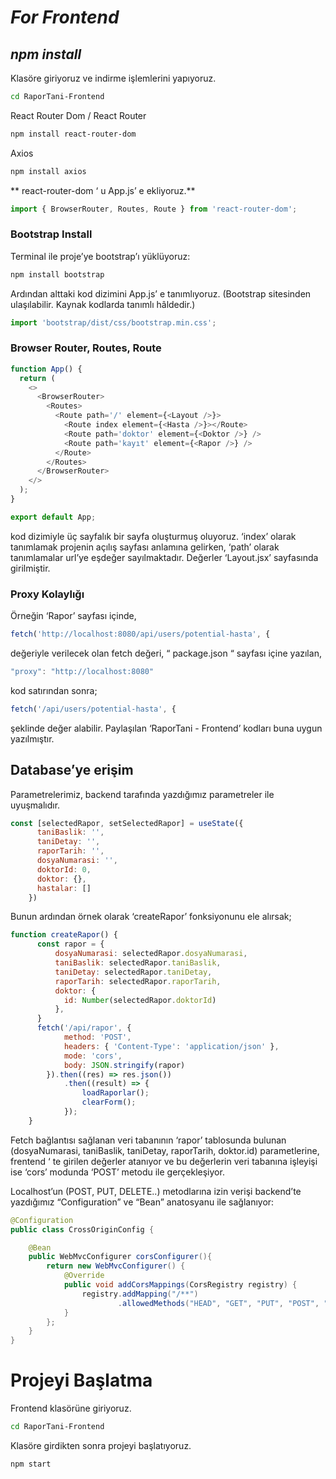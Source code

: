 # *For Frontend*

## *npm install*

Klasöre giriyoruz ve indirme işlemlerini yapıyoruz.

```bash
cd RaporTani-Frontend
```

React Router Dom / React Router
```bash
npm install react-router-dom
```
Axios
```bash
npm install axios
```

** react-router-dom ‘ u App.js’ e ekliyoruz.**
```javascript
import { BrowserRouter, Routes, Route } from 'react-router-dom';
```

### **Bootstrap Install**

Terminal ile proje’ye bootstrap’ı yüklüyoruz:
```bash
npm install bootstrap
```

Ardından alttaki kod dizimini App.js’ e tanımlıyoruz. (Bootstrap sitesinden ulaşılabilir. Kaynak kodlarda tanımlı hâldedir.)

```javascript
import 'bootstrap/dist/css/bootstrap.min.css';
```

### **Browser Router, Routes, Route**

```javascript
function App() {
  return (
    <>
      <BrowserRouter>
        <Routes>
          <Route path='/' element={<Layout />}>
            <Route index element={<Hasta />}></Route>
            <Route path='doktor' element={<Doktor />} />
            <Route path='kayıt' element={<Rapor />} />
          </Route>
        </Routes>
      </BrowserRouter>
    </>
  );
}

export default App;
```

kod dizimiyle üç sayfalık bir sayfa oluşturmuş oluyoruz. ‘index’ olarak tanımlamak projenin açılış sayfası anlamına gelirken, ‘path’ olarak tanımlamalar url’ye eşdeğer sayılmaktadır.
Değerler ‘Layout.jsx’ sayfasında girilmiştir.

### **Proxy Kolaylığı**
Örneğin ‘Rapor’ sayfası içinde,

```javascript
fetch('http://localhost:8080/api/users/potential-hasta', {
```

değeriyle verilecek olan fetch değeri,  “ package.json “ sayfası içine yazılan,

```javascript
"proxy": "http://localhost:8080"
```
kod satırından sonra;

```javascript
fetch('/api/users/potential-hasta', {
```

şeklinde değer alabilir. Paylaşılan ‘RaporTani - Frontend’ kodları buna uygun yazılmıştır.

## **Database’ye erişim**

Parametrelerimiz, backend tarafında yazdığımız parametreler ile uyuşmalıdır.

```javascript
const [selectedRapor, setSelectedRapor] = useState({
      taniBaslik: '',
      taniDetay: '',
      raporTarih: '',
      dosyaNumarasi: '',
      doktorId: 0,
      doktor: {},
      hastalar: []
    })
```

Bunun ardından örnek olarak ‘createRapor’ fonksiyonunu ele alırsak;

```javascript
function createRapor() {
      const rapor = {
          dosyaNumarasi: selectedRapor.dosyaNumarasi,
          taniBaslik: selectedRapor.taniBaslik,
          taniDetay: selectedRapor.taniDetay,
          raporTarih: selectedRapor.raporTarih,
          doktor: {
            id: Number(selectedRapor.doktorId)
          },
      }
      fetch('/api/rapor', {
            method: 'POST',
            headers: { 'Content-Type': 'application/json' },
            mode: 'cors',
            body: JSON.stringify(rapor)
        }).then((res) => res.json())
            .then((result) => {
                loadRaporlar();
                clearForm();
            });
    }

```

Fetch bağlantısı sağlanan veri tabanının ‘rapor’ tablosunda bulunan (dosyaNumarasi, taniBaslik, taniDetay, raporTarih, doktor.id) parametlerine, frentend ‘ te girilen değerler atanıyor ve bu değerlerin veri tabanına işleyişi ise ‘cors’ modunda ‘POST’ metodu ile gerçekleşiyor. 

Localhost’un (POST, PUT, DELETE..) metodlarına izin verişi backend’te yazdığımız “Configuration”  ve “Bean” anatosyanu ile sağlanıyor:

```java
@Configuration
public class CrossOriginConfig {

    @Bean
    public WebMvcConfigurer corsConfigurer(){
        return new WebMvcConfigurer() {
            @Override
            public void addCorsMappings(CorsRegistry registry) {
                registry.addMapping("/**")
                        .allowedMethods("HEAD", "GET", "PUT", "POST", "DELETE", "PATCH", "OPTİONS");
            }
        };
    }
}
```


# Projeyi Başlatma
Frontend klasörüne giriyoruz.
```bash
cd RaporTani-Frontend
```

Klasöre girdikten sonra projeyi başlatıyoruz.
```
npm start
```




